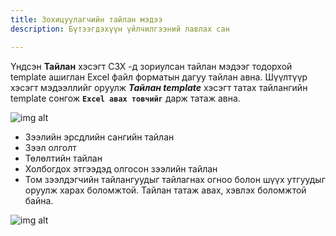 ```yaml
---
title: Зохицуулагчийн тайлан мэдээ
description: Бүтээгдэхүүн үйлчилгээний лавлах сан

---
```


Үндсэн **Тайлан** хэсэгт СЗХ -д зориулсан тайлан мэдээг тодорхой template ашиглан Excel файл форматын дагуу тайлан авна. Шүүлтүүр хэсэгт мэдээллийг оруулж **_Тайлан template_** хэсэгт татах тайлангийн template сонгож **`Excel авах товчийг`** дарж татаж авна. 


![img alt](/img/image-44.png)

- Зээлийн эрсдлийн сангийн тайлан
- Зээл олголт
- Төлөлтийн тайлан
- Холбогдох этгээдэд олгосон зээлийн тайлан
- Том зээлдэгчийн тайлангуудыг тайлагнах огноо болон шүүх утгуудыг оруулж харах боломжтой. Тайлан татаж авах, хэвлэх боломжтой байна.  
 
 
![img alt](/img/image-45.png)